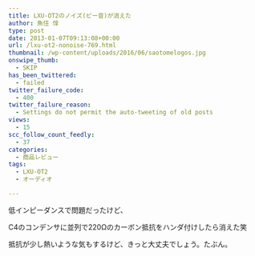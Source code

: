 ```yaml
---
title: LXU-OT2のノイズ(ピー音)が消えた
author: 魚住 惇
type: post
date: 2013-01-07T09:13:08+00:00
url: /lxu-ot2-nonoise-769.html
thumbnail: /wp-content/uploads/2016/06/saotomelogos.jpg
onswipe_thumb:
  - SKIP
has_been_twittered:
  - failed
twitter_failure_code:
  - 400
twitter_failure_reason:
  - Settings do not permit the auto-tweeting of old posts
views:
  - 15
scc_follow_count_feedly:
  - 37
categories:
  - 商品レビュー
tags:
  - LXU-OT2
  - オーディオ

---
```

低インピーダンスで問題だったけど、

C4のコンデンサに並列で220Ωのカーボン抵抗をハンダ付けしたら消えた笑</p> 

抵抗が少し熱いような気もするけど、きっと大丈夫でしょう。たぶん。